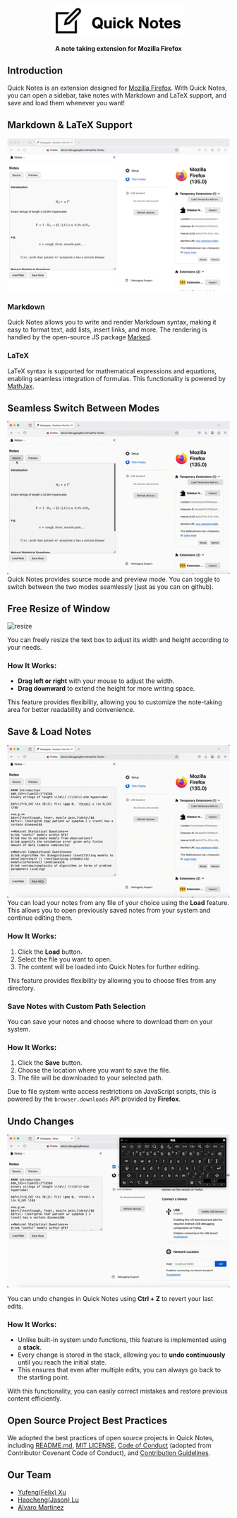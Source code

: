 <div align="center">
    <img src="figs/title.png" alt="Quick Notes" width="300" height="auto">

**A note taking extension for Mozilla Firefox**
</div>

## Introduction

Quick Notes is an extension designed for [Mozilla Firefox](https://www.mozilla.org/en-US/firefox/). With Quick Notes, you can open a sidebar, take notes with Markdown and LaTeX support, and save and load them whenever you want!

## Markdown & LaTeX Support  
![render](figs/render.jpg)  

### Markdown  
Quick Notes allows you to write and render Markdown syntax, making it easy to format text, add lists, insert links, and more. The rendering is handled by the open-source JS package [Marked](https://github.com/markedjs/marked).  

### LaTeX  
LaTeX syntax is supported for mathematical expressions and equations, enabling seamless integration of formulas. This functionality is powered by [MathJax](https://github.com/mathjax/MathJax).  

## Seamless Switch Between Modes
![switch_mode](figs/switch_mode.gif)
Quick Notes provides source mode and preview mode. You can toggle to switch between the two modes seamlessly (just as you can on github).

## Free Resize of Window
![resize](figs/window_resize.gif)

You can freely resize the text box to adjust its width and height according to your needs.

### How It Works:
- **Drag left or right** with your mouse to adjust the width.
- **Drag downward** to extend the height for more writing space.

This feature provides flexibility, allowing you to customize the note-taking area for better readability and convenience.


## Save \& Load Notes
![save_load](figs/save_load.gif)
You can load your notes from any file of your choice using the **Load** feature. This allows you to open previously saved notes from your system and continue editing them.

### How It Works:
1. Click the **Load** button.
2. Select the file you want to open.
3. The content will be loaded into Quick Notes for further editing.

This feature provides flexibility by allowing you to choose files from any directory.

### Save Notes with Custom Path Selection

You can save your notes and choose where to download them on your system.

### How It Works:
1. Click the **Save** button.
2. Choose the location where you want to save the file.
3. The file will be downloaded to your selected path.

Due to file system write access restrictions on JavaScript scripts, this is powered by the `browser.downloads` API provided by **Firefox**.

## Undo Changes
![undo](figs/undo.gif)

You can undo changes in Quick Notes using **Ctrl + Z** to revert your last edits.

### How It Works:
- Unlike built-in system undo functions, this feature is implemented using a **stack**.
- Every change is stored in the stack, allowing you to **undo continuously** until you reach the initial state.
- This ensures that even after multiple edits, you can always go back to the starting point.

With this functionality, you can easily correct mistakes and restore previous content efficiently.
## Open Source Project Best Practices
We adopted the best practices of open source projects in Quick Notes, including [README.md](README.md), [MIT LICENSE](LICENSE), [Code of Conduct](CODE_OF_CONDUCT.md) (adopted from Contributor Covenant Code of Conduct), and [Contribution Guidelines](CONTRIBUTING.md).

## Our Team
- [Yufeng(Felix) Xu](https://zephyr271828.github.io/)
- [Haocheng(Jason) Lu](https://github.com/LuHC409)
- [Alvaro Martinez](https://github.com/AlvaroMartinezM)

